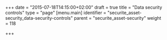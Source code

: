 +++
date = "2015-07-18T14:15:00+02:00"
draft = true
title = "Data security controls"
type = "page"
[menu.main]
identifier = "securite_asset-security_data-security-controls"
parent = "securite_asset-security"
weight = 118

+++
